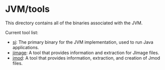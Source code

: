 # JVM/tools

This directory contains all of the binaries associated with the JVM.

Current tool list:

* [sj](sj): The primary binary for the JVM implementation, used to run Java applications.
* [jimage](jimage): A tool that provides information and extraction for JImage files.
* [jmod](jmod): A tool that provides information, extraction, and creation of Jmod files.